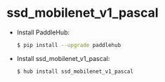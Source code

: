 # ssd_mobilenet_v1_pascal
* Install PaddleHub: 

    ```bash
    $ pip install --upgrade paddlehub
    ```

* Install ssd_mobilenet_v1_pascal: 

    ```bash
    $ hub install ssd_mobilenet_v1_pascal
    ```
